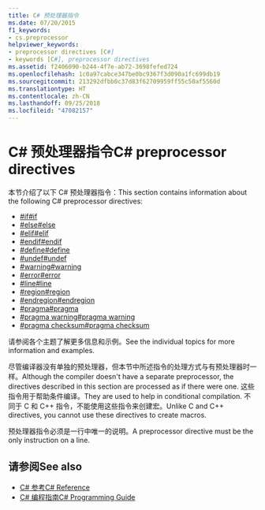 ```yaml
---
title: C# 预处理器指令
ms.date: 07/20/2015
f1_keywords:
- cs.preprocessor
helpviewer_keywords:
- preprocessor directives [C#]
- keywords [C#], preprocessor directives
ms.assetid: f2406090-b244-4f7e-ab72-3698fefed724
ms.openlocfilehash: 1c0a97cabce347be0bc9367f3d090a1fc699db19
ms.sourcegitcommit: 213292dfbb0c37d83f62709959ff55c50af5560d
ms.translationtype: HT
ms.contentlocale: zh-CN
ms.lasthandoff: 09/25/2018
ms.locfileid: "47082157"
---
```

# <a name="c-preprocessor-directives"></a><span data-ttu-id="4ab26-102">C# 预处理器指令</span><span class="sxs-lookup"><span data-stu-id="4ab26-102">C# preprocessor directives</span></span>
<span data-ttu-id="4ab26-103">本节介绍了以下 C# 预处理器指令：</span><span class="sxs-lookup"><span data-stu-id="4ab26-103">This section contains information about the following C# preprocessor directives:</span></span>

- [<span data-ttu-id="4ab26-104">#if</span><span class="sxs-lookup"><span data-stu-id="4ab26-104">#if</span></span>](../../../csharp/language-reference/preprocessor-directives/preprocessor-if.md)
- [<span data-ttu-id="4ab26-105">#else</span><span class="sxs-lookup"><span data-stu-id="4ab26-105">#else</span></span>](../../../csharp/language-reference/preprocessor-directives/preprocessor-else.md)
- [<span data-ttu-id="4ab26-106">#elif</span><span class="sxs-lookup"><span data-stu-id="4ab26-106">#elif</span></span>](../../../csharp/language-reference/preprocessor-directives/preprocessor-elif.md)
- [<span data-ttu-id="4ab26-107">#endif</span><span class="sxs-lookup"><span data-stu-id="4ab26-107">#endif</span></span>](../../../csharp/language-reference/preprocessor-directives/preprocessor-endif.md)
- [<span data-ttu-id="4ab26-108">#define</span><span class="sxs-lookup"><span data-stu-id="4ab26-108">#define</span></span>](../../../csharp/language-reference/preprocessor-directives/preprocessor-define.md)
- [<span data-ttu-id="4ab26-109">#undef</span><span class="sxs-lookup"><span data-stu-id="4ab26-109">#undef</span></span>](../../../csharp/language-reference/preprocessor-directives/preprocessor-undef.md)
- [<span data-ttu-id="4ab26-110">#warning</span><span class="sxs-lookup"><span data-stu-id="4ab26-110">#warning</span></span>](../../../csharp/language-reference/preprocessor-directives/preprocessor-warning.md)
- [<span data-ttu-id="4ab26-111">#error</span><span class="sxs-lookup"><span data-stu-id="4ab26-111">#error</span></span>](../../../csharp/language-reference/preprocessor-directives/preprocessor-error.md)
- [<span data-ttu-id="4ab26-112">#line</span><span class="sxs-lookup"><span data-stu-id="4ab26-112">#line</span></span>](../../../csharp/language-reference/preprocessor-directives/preprocessor-line.md)
- [<span data-ttu-id="4ab26-113">#region</span><span class="sxs-lookup"><span data-stu-id="4ab26-113">#region</span></span>](../../../csharp/language-reference/preprocessor-directives/preprocessor-region.md)
- [<span data-ttu-id="4ab26-114">#endregion</span><span class="sxs-lookup"><span data-stu-id="4ab26-114">#endregion</span></span>](../../../csharp/language-reference/preprocessor-directives/preprocessor-endregion.md)
- [<span data-ttu-id="4ab26-115">#pragma</span><span class="sxs-lookup"><span data-stu-id="4ab26-115">#pragma</span></span>](../../../csharp/language-reference/preprocessor-directives/preprocessor-pragma.md)
- [<span data-ttu-id="4ab26-116">#pragma warning</span><span class="sxs-lookup"><span data-stu-id="4ab26-116">#pragma warning</span></span>](../../../csharp/language-reference/preprocessor-directives/preprocessor-pragma-warning.md)
- [<span data-ttu-id="4ab26-117">#pragma checksum</span><span class="sxs-lookup"><span data-stu-id="4ab26-117">#pragma checksum</span></span>](../../../csharp/language-reference/preprocessor-directives/preprocessor-pragma-checksum.md)

<span data-ttu-id="4ab26-118">请参阅各个主题了解更多信息和示例。</span><span class="sxs-lookup"><span data-stu-id="4ab26-118">See the individual topics for more information and examples.</span></span>

<span data-ttu-id="4ab26-119">尽管编译器没有单独的预处理器，但本节中所述指令的处理方式与有预处理器时一样。</span><span class="sxs-lookup"><span data-stu-id="4ab26-119">Although the compiler doesn't have a separate preprocessor, the directives described in this section are processed as if there were one.</span></span> <span data-ttu-id="4ab26-120">这些指令用于帮助条件编译。</span><span class="sxs-lookup"><span data-stu-id="4ab26-120">They are used to help in conditional compilation.</span></span> <span data-ttu-id="4ab26-121">不同于 C 和 C++ 指令，不能使用这些指令来创建宏。</span><span class="sxs-lookup"><span data-stu-id="4ab26-121">Unlike C and C++ directives, you cannot use these directives to create macros.</span></span>

<span data-ttu-id="4ab26-122">预处理器指令必须是一行中唯一的说明。</span><span class="sxs-lookup"><span data-stu-id="4ab26-122">A preprocessor directive must be the only instruction on a line.</span></span>

## <a name="see-also"></a><span data-ttu-id="4ab26-123">请参阅</span><span class="sxs-lookup"><span data-stu-id="4ab26-123">See also</span></span>

- [<span data-ttu-id="4ab26-124">C# 参考</span><span class="sxs-lookup"><span data-stu-id="4ab26-124">C# Reference</span></span>](../../../csharp/language-reference/index.md)  
- [<span data-ttu-id="4ab26-125">C# 编程指南</span><span class="sxs-lookup"><span data-stu-id="4ab26-125">C# Programming Guide</span></span>](../../../csharp/programming-guide/index.md)
